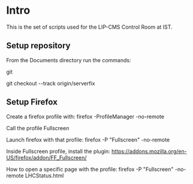 # Intro

This is the set of scripts used for the LIP-CMS Control Room at IST.

## Setup repository

From the Documents directory run the commands:

git

git checkout --track origin/serverfix

## Setup Firefox

Create a firefox profile with: firefox -ProfileManager -no-remote

Call the profile Fullscreen

Launch firefox with that profile: firefox -P "Fullscreen" -no-remote

Inside Fullscreen profile, install the plugin: https://addons.mozilla.org/en-US/firefox/addon/FF_Fullscreen/

How to open a specific page with the profile: firefox -P "Fullscreen" -no-remote LHCStatus.html

